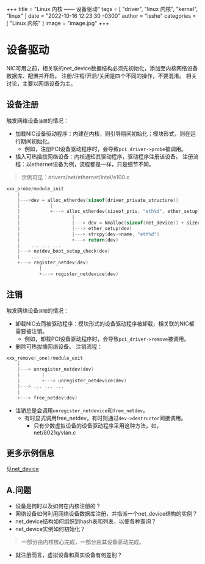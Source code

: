 +++
title = "Linux 内核 —— 设备驱动"
tags = [ "driver", "linux 内核", "kernel", "linux" ]
date = "2022-10-16 12:23:30 -0300"
author = "isshe"
categories = [ "Linux 内核" ]
image = "image.jpg"
+++


# 设备驱动
NIC可用之前，相关联的net_device数据结构必须先初始化，添加至内核网络设备数据库、配置并开启。
注册/注销/开启/关闭是四个不同的操作，不要混淆。
相关讨论，主要以网络设备为主。

## 设备注册
触发网络设备`注册`的情况：
* 加载NIC设备驱动程序：内建在内核，则引导期间初始化；模块形式，则在运行期间初始化。
    * 例如，注册PCI设备驱动程序时，会导致`pci_driver->probe`被调用。
* 插入可热插拔网络设备：内核通知其驱动程序，驱动程序注册该设备。
注册流程：以ethernet设备为例，流程都是一样，只是细节不同。
> 示例可见：drivers/net/ethernet/intel/e100.c
```c
xxx_probe/module_init
    |
    |--->dev = alloc_etherdev(sizeof(driver_private_structure))
    |           |
    |           +---> alloc_etherdev(sizeof_priv, "eth%d", ether_setup)
    |                   |
    |                   |---> dev = kmalloc(sizeof(net_device)) + sizeof_prive + padding)
    |                   |---> ether_setup(dev)
    |                   |---> strcpy(dev->name, "eth%d")
    |                   +---> return(dev)
    |    ... ... ...
    |---> netdev_boot_setup_check(dev)
    |    ... ... ...
    +---> register_netdev(dev)
            |
            +---> register_netdevice(dev)
```

## 注销
触发网络设备`注销`的情况：
* 卸载NIC去而被驱动程序：模块形式的设备驱动程序被卸载，相关联的NIC都需要被注销。
    * 例如，卸载PCI设备驱动程序时，会导致`pci_driver->remove`被调用。
* 删除可热拔插网络设备。
注销流程：
```c
xxx_remove(_one)/module_exit
    |
    |---> unregister_netdev(dev)
    |        |
    |        +---> unregister_netdevice(dev)
    |---> ... ... ...
    |
    +---> free_netdev(dev)
```
* 注销总是会调用`unregister_netdevice`和`free_netdev`。
    * 有时显式调用free_netdev，有时则通过`dev->destructor`间接调用。
        * 只有少数虚拟设备的设备驱动程序采用这种方法，如，net/8021q/vlan.c

## 更多示例信息
见[net_device](../5.网络/3.net_device数据结构/Readme.md)

## A.问题
* 设备是何时以及如何在内核注册的？
* 网络设备如何利用网络设备数据库注册，并指派一个net_device结构的实例？
* net_device结构如何组织到hash表和列表，以便各种查询？
* net_device实例如何初始化？
> 一部分由内核核心完成，一部分由其设备驱动完成。
* 就注册而言，虚拟设备和真实设备有何差别？